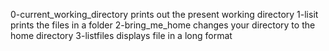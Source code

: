 0-current_working_directory prints out the present working directory
1-lisit prints the files in a folder
2-bring_me_home changes your directory to the home directory
3-listfiles displays file in a long format